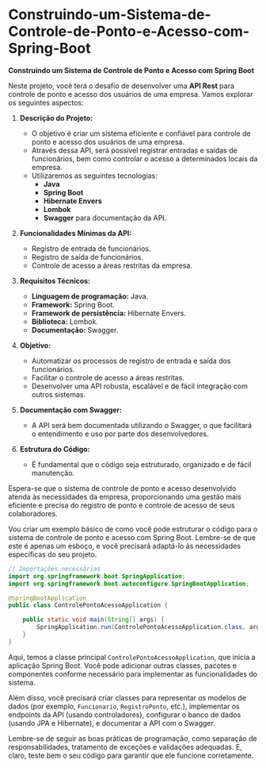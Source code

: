 # Construindo-um-Sistema-de-Controle-de-Ponto-e-Acesso-com-Spring-Boot

**Construindo um Sistema de Controle de Ponto e Acesso com Spring Boot**

Neste projeto, você terá o desafio de desenvolver uma **API Rest** para controle de ponto e acesso dos usuários de uma empresa. Vamos explorar os seguintes aspectos:

1. **Descrição do Projeto:**
   - O objetivo é criar um sistema eficiente e confiável para controle de ponto e acesso dos usuários de uma empresa.
   - Através dessa API, será possível registrar entradas e saídas de funcionários, bem como controlar o acesso a determinados locais da empresa.
   - Utilizaremos as seguintes tecnologias:
     - **Java**
     - **Spring Boot**
     - **Hibernate Envers**
     - **Lombok**
     - **Swagger** para documentação da API.

2. **Funcionalidades Mínimas da API:**
   - Registro de entrada de funcionários.
   - Registro de saída de funcionários.
   - Controle de acesso a áreas restritas da empresa.

3. **Requisitos Técnicos:**
   - **Linguagem de programação:** Java.
   - **Framework:** Spring Boot.
   - **Framework de persistência:** Hibernate Envers.
   - **Biblioteca:** Lombok.
   - **Documentação:** Swagger.

4. **Objetivo:**
   - Automatizar os processos de registro de entrada e saída dos funcionários.
   - Facilitar o controle de acesso a áreas restritas.
   - Desenvolver uma API robusta, escalável e de fácil integração com outros sistemas.

5. **Documentação com Swagger:**
   - A API será bem documentada utilizando o Swagger, o que facilitará o entendimento e uso por parte dos desenvolvedores.

6. **Estrutura do Código:**
   - É fundamental que o código seja estruturado, organizado e de fácil manutenção.

Espera-se que o sistema de controle de ponto e acesso desenvolvido atenda às necessidades da empresa, proporcionando uma gestão mais eficiente e precisa do registro de ponto e controle de acesso de seus colaboradores.

Vou criar um exemplo básico de como você pode estruturar o código para o sistema de controle de ponto e acesso com Spring Boot. Lembre-se de que este é apenas um esboço, e você precisará adaptá-lo às necessidades específicas do seu projeto.

```java
// Importações necessárias
import org.springframework.boot.SpringApplication;
import org.springframework.boot.autoconfigure.SpringBootApplication;

@SpringBootApplication
public class ControlePontoAcessoApplication {

    public static void main(String[] args) {
        SpringApplication.run(ControlePontoAcessoApplication.class, args);
    }
}
```

Aqui, temos a classe principal `ControlePontoAcessoApplication`, que inicia a aplicação Spring Boot. Você pode adicionar outras classes, pacotes e componentes conforme necessário para implementar as funcionalidades do sistema.

Além disso, você precisará criar classes para representar os modelos de dados (por exemplo, `Funcionario`, `RegistroPonto`, etc.), implementar os endpoints da API (usando controladores), configurar o banco de dados (usando JPA e Hibernate), e documentar a API com o Swagger.

Lembre-se de seguir as boas práticas de programação, como separação de responsabilidades, tratamento de exceções e validações adequadas. E, claro, teste bem o seu código para garantir que ele funcione corretamente.
